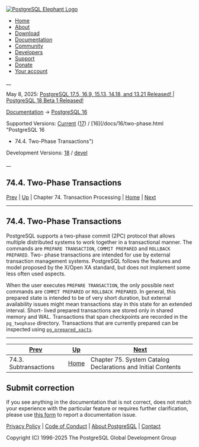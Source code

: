 [ ![PostgreSQL Elephant Logo](/media/img/about/press/elephant.png) ](/)

  * [Home](/ "Home")
  * [About](/about/ "About")
  * [Download](/download/ "Download")
  * [Documentation](/docs/ "Documentation")
  * [Community](/community/ "Community")
  * [Developers](/developer/ "Developers")
  * [Support](/support/ "Support")
  * [Donate](/about/donate/ "Donate")
  * [Your account](/account/ "Your account")

__

May 8, 2025: [ PostgreSQL 17.5, 16.9, 15.13, 14.18, and 13.21 Released! ](/about/news/postgresql-175-169-1513-1418-and-1321-released-3072/) | [ PostgreSQL 18 Beta 1 Released! ](/about/news/postgresql-18-beta-1-released-3070/)

[Documentation](/docs/ "Documentation") -> [PostgreSQL
16](/docs/16/index.html)

Supported Versions: [Current](/docs/current/two-phase.html "PostgreSQL 17 -
74.4. Two-Phase Transactions") ([17](/docs/17/two-phase.html "PostgreSQL 17 -
74.4. Two-Phase Transactions")) / [16](/docs/16/two-phase.html "PostgreSQL 16
- 74.4. Two-Phase Transactions")

Development Versions: [18](/docs/18/two-phase.html "PostgreSQL 18 - 74.4. Two-
Phase Transactions") / [devel](/docs/devel/two-phase.html "PostgreSQL devel -
74.4. Two-Phase Transactions")

__

74.4. Two-Phase Transactions  
---  
[Prev](subxacts.html "74.3. Subtransactions")  | [Up](transactions.html "Chapter 74. Transaction Processing") | Chapter 74. Transaction Processing | [Home](index.html "PostgreSQL 16.9 Documentation") |  [Next](bki.html "Chapter 75. System Catalog Declarations and Initial Contents")  
  
* * *

## 74.4. Two-Phase Transactions #

PostgreSQL supports a two-phase commit (2PC) protocol that allows multiple
distributed systems to work together in a transactional manner. The commands
are `PREPARE TRANSACTION`, `COMMIT PREPARED` and `ROLLBACK PREPARED`. Two-
phase transactions are intended for use by external transaction management
systems. PostgreSQL follows the features and model proposed by the X/Open XA
standard, but does not implement some less often used aspects.

When the user executes `PREPARE TRANSACTION`, the only possible next commands
are `COMMIT PREPARED` or `ROLLBACK PREPARED`. In general, this prepared state
is intended to be of very short duration, but external availability issues
might mean transactions stay in this state for an extended interval. Short-
lived prepared transactions are stored only in shared memory and WAL.
Transactions that span checkpoints are recorded in the `pg_twophase`
directory. Transactions that are currently prepared can be inspected using
[`pg_prepared_xacts`](view-pg-prepared-xacts.html "54.16. pg_prepared_xacts").

* * *

[Prev](subxacts.html "74.3. Subtransactions")  | [Up](transactions.html "Chapter 74. Transaction Processing") |  [Next](bki.html "Chapter 75. System Catalog Declarations and Initial Contents")  
---|---|---  
74.3. Subtransactions  | [Home](index.html "PostgreSQL 16.9 Documentation") |  Chapter 75. System Catalog Declarations and Initial Contents  
  
## Submit correction

If you see anything in the documentation that is not correct, does not match
your experience with the particular feature or requires further clarification,
please use [this form](/account/comments/new/16/two-phase.html/) to report a
documentation issue.

[Privacy Policy](/about/privacypolicy) | [Code of Conduct](/about/policies/coc/) | [About PostgreSQL](/about/) | [Contact](/about/contact/)  

Copyright (C) 1996-2025 The PostgreSQL Global Development Group


